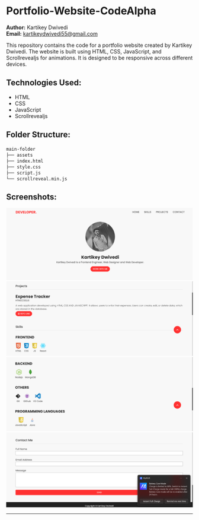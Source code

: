 # Portfolio-Website-CodeAlpha

**Author:** Kartikey Dwivedi  
**Email:** kartikeydwivedi55@gmail.com  

This repository contains the code for a portfolio website created by Kartikey Dwivedi. The website is built using HTML, CSS, JavaScript, and Scrollrevealjs for animations. It is designed to be responsive across different devices.

## Technologies Used:
- HTML
- CSS
- JavaScript
- Scrollrevealjs

## Folder Structure:
```
main-folder
├── assets
├── index.html
├── style.css
├── script.js
└── scrollreveal.min.js
```

## Screenshots:

![portfolio screenshot-1](https://github.com/KartikeyyDwivedi/Personal-Portfolio-Website-Code-Alpha/blob/main/assets/Screenshot%202024-05-14%20134105.png?raw=true)
![portfolio screenshot-2](https://github.com/KartikeyyDwivedi/Personal-Portfolio-Website-Code-Alpha/blob/main/assets/Screenshot%202024-05-14%20134121.png?raw=true)
![portfolio screenshot-3](https://github.com/KartikeyyDwivedi/Personal-Portfolio-Website-Code-Alpha/blob/main/assets/Screenshot%202024-05-14%20134136.png?raw=true)
![portfolio screenshot-4](https://github.com/KartikeyyDwivedi/Personal-Portfolio-Website-Code-Alpha/blob/main/assets/Screenshot%202024-05-14%20134150.png?raw=true)

---
